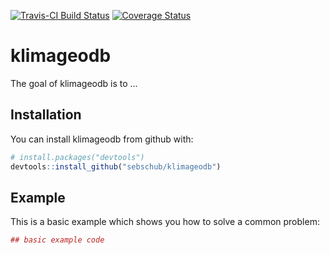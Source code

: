 [![Travis-CI Build Status](https://travis-ci.org/sebschub/klimageodb.svg?branch=master)](https://travis-ci.org/sebschub/klimageodb) [![Coverage Status](https://img.shields.io/codecov/c/github/sebschub/klimageodb/master.svg)](https://codecov.io/github/sebschub/klimageodb?branch=master)

# klimageodb

The goal of klimageodb is to ...

## Installation

You can install klimageodb from github with:


``` r
# install.packages("devtools")
devtools::install_github("sebschub/klimageodb")
```

## Example

This is a basic example which shows you how to solve a common problem:

``` r
## basic example code
```
